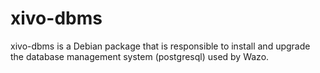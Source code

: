 xivo-dbms
=========

xivo-dbms is a Debian package that is responsible to install and upgrade the
database management system (postgresql) used by Wazo.
